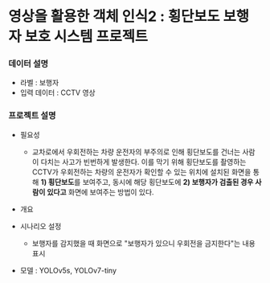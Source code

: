# 영상을 활용한 객체 인식2 : 횡단보도 보행자 보호 시스템 프로젝트
### 데이터 설명
- 라벨 : 보행자
- 입력 데이터 : CCTV 영상

### 프로젝트 설명
- 필요성 
    - 교차로에서 우회전하는 차량 운전자의 부주의로 인해 횡단보도를 건너는 사람이 다치는 사고가 빈번하게 발생한다. 이를 막기 위해 횡단보도를 촬영하는 CCTV가 우회전하는 차량의 운전자가 확인할 수 있는 위치에 설치된 화면을 통해 **1) 횡단보도**를 보여주고, 동시에 해당 횡단보도에 **2) 보행자가 검출된 경우 사람이 있다고** 화면에 보여주는 방법이 있다.
- 개요

- 시나리오 설정 
    - 보행자를 감지했을 때 화면으로 "보행자가 있으니 우회전을 금지한다"는 내용 표시

- 모델 : YOLOv5s, YOLOv7-tiny
